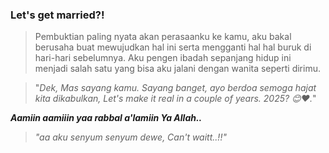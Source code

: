### Let's get married?!
> Pembuktian paling nyata akan perasaanku ke kamu, aku bakal berusaha buat mewujudkan hal ini serta mengganti hal hal buruk di hari-hari sebelumnya. Aku pengen ibadah sepanjang hidup ini menjadi salah satu yang bisa aku jalani dengan wanita seperti dirimu.

>"*Dek, Mas sayang kamu. Sayang banget, ayo berdoa semoga hajat kita dikabulkan, Let's make it real in a couple of years. 2025? 😊❤.*"

**_Aamiin aamiiin yaa rabbal a'lamiin Ya Allah.._**


>
>_"aa aku senyum senyum dewe, Can't waitt..!!"_